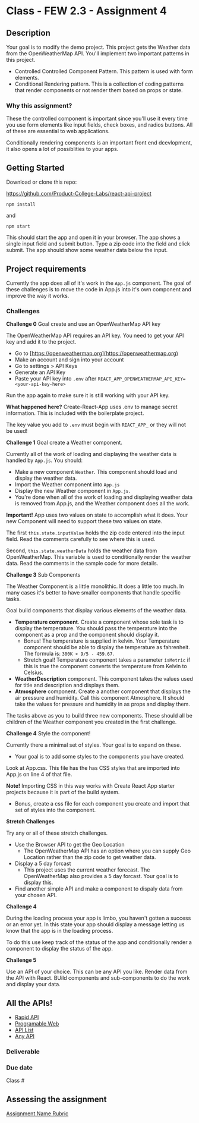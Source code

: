# Class - FEW 2.3 - Assignment 4

## Description 

Your goal is to modify the demo project. This project gets the Weather data from the OpenWeatherMap API. You'll implement two important patterns in this project. 

- Controlled Controlled Component Pattern. This pattern is used with form elements. 
- Conditional Rendering pattern. This is a collection of coding patterns that render components or not render them based on props or state. 

### Why this assignment?

These the controlled component is important since you'll use it every time you use form elements like input fields, check boxes, and radios buttons. All of these are essential to web applications. 

Conditionally rendering components is an important front end dcevlopment, it also opens a lot of possiblities to your apps. 

## Getting Started 

Download or clone this repo: 

https://github.com/Product-College-Labs/react-api-project

`npm install`

and 

`npm start`

This should start the app and open it in your browser. The app shows a single input field and submit button. Type a zip code into the field and click submit. The app should show some weather data below the input. 

## Project requirements

Currently the app does all of it's work in the `App.js` component. The goal of these challenges is to move the code in App.js into it's own component and improve the way it works. 

### Challenges 

**Challenge 0** Goal create and use an OpenWeatherMap API key

The OpenWeatherMap API requires an API key. You need to get your API key and add it to the project. 

- Go to [https://openweathermap.org](https://openweathermap.org)
- Make an account and sign into your account
- Go to settings > API Keys
- Generate an API Key
- Paste your API key into `.env` after `REACT_APP_OPENWEATHERMAP_API_KEY=<your-api-key-here>`

Run the app again to make sure it is still working with your API key. 

**What happened here?** Create-React-App uses .env to manage secret information. This is included with the boilerplate project. 

The key value you add to `.env` must begin with `REACT_APP_` or they will not be used! 

**Challenge 1** Goal create a Weather component. 

Currently all of the work of loading and displaying the weather data is handled by  `App.js`. You should:

- Make a new component `Weather`. This component should load and display the weather data. 
- Import the Weather component into `App.js` 
- Display the new Weather component in `App.js`.
- You're done when all of the work of loading and displaying weather data is removed from App.js, and the Weather component does all the work. 

**Important!** App uses two values on state to accomplish what it does. Your new Component will need to support these two values on state. 

The first `this.state.inputValue` holds the zip code entered into the input field. Read the comments carefully to see where this is used. 

Second, `this.state.weatherData` holds the weather data from OpenWeatherMap. This variable is used to conditionally render the weather data. Read the comments in the sample code for more details. 

**Challenge 3** Sub Components

The Weather Component is a little monolithic. It does a little too much. In many cases it's better to have smaller components that handle specific tasks. 

Goal build components that display various elements of the weather data.

- **Temperature component**. Create a component whose sole task is to display the temperature. You should pass the temperature into the component as a prop and the component should display it. 
  - Bonus! The temperature is supplied in kelvin. Your Temperature component should be able to display the temperature as fahrenheit. The formula is: `300K × 9/5 - 459.67`. 
  - Stretch goal! Temperature component takes a parameter `isMetric` if this is true the component converts the temperature from Kelvin to Celsius.
- **WeatherDescription** component. This component takes the values used for title and description and displays them. 
- **Atmosphere** component. Create a another component that displays the air pressure and humidity. Call this component Atmosphere. It should take the values for pressure and humidity in as props and display them. 

The tasks above as you to build three new components. These should all be children of the Weather component you created in the first challenge. 

**Challenge 4** Style the component! 

Currently there a minimal set of styles. Your goal is to expand on these. 

- Your goal is to add some styles to the components you have created. 

Look at App.css. This file has the has CSS styles that are imported into App.js on line 4 of that file. 

**Note!** Importing CSS in this way works with Create React App starter projects because it is part of the build system. 

- Bonus, create a css file for each component you create and import that set of styles into the component. 

**Stretch Challenges** 

Try any or all of these stretch challenges. 

- Use the Browser API to get the Geo Location
  - The OpenWeatherMap API has an option where you can supply Geo Location rather than the zip code to get weather data. 
- Display a 5 day forcast
  - This project uses the current weather forecast. The OpenWeatherMap also provides a 5 day forcast. Your goal is to display this. 
- Find another simple API and make a component to dispaly data from your chosen API. 

**Challenge 4**

During the loading process your app is limbo, you haven't gotten a success or an error yet. In this state your app should display a message letting us know that the app is in the loading process. 

To do this use keep track of the status of the app and conditionally render a component to display the status of the app. 

**Challenge 5** 

Use an API of your choice. This can be any API you like. Render data from the API with React. BUild components and sub-components to do the work and display your data. 

## All the APIs!

- [Rapid API](https://rapidapi.com)
- [Programable Web](https://www.programmableweb.com/apis/directory)
- [API List](https://apilist.fun)
- [Any API](https://any-api.com)







 





### Deliverable

 

### Due date

Class #

## Assessing the assignment

[Assignment Name Rubric](./Assignment-01-rubric.md)


